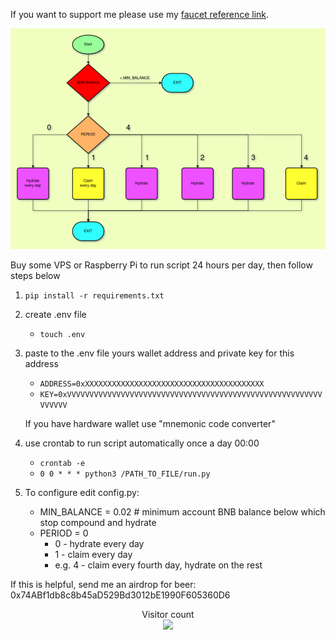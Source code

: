 If you want to support me please use my [faucet reference link](drip.community/faucet?buddy=0xf81a4D3e44Daa168cdD9a0b97AA62F528e298858).

![alt text](https://github.com/faflik/Drip_Faucet_AutoHydrate/blob/main/Diagram.png)

Buy some VPS or Raspberry Pi to run script 24 hours per day, then follow steps below

1. `pip install -r requirements.txt`

2. create .env file 
    - `touch .env`

3. paste to the .env file yours wallet address and private key for this address
    - `ADDRESS=0xXXXXXXXXXXXXXXXXXXXXXXXXXXXXXXXXXXXXXXXX`
    - `KEY=0xVVVVVVVVVVVVVVVVVVVVVVVVVVVVVVVVVVVVVVVVVVVVVVVVVVVVVVVVVVVVVVV`

    If you have hardware wallet use "mnemonic code converter"
    
4. use crontab to run script automatically once a day 00:00
   - `crontab -e`
   - `0 0 * * * python3 /PATH_TO_FILE/run.py`

5. To configure edit config.py:
   - MIN_BALANCE = 0.02  # minimum account BNB balance below which stop compound and hydrate
   - PERIOD = 0         
        - 0 - hydrate every day
        - 1 - claim every day
        - e.g. 4 - claim every fourth day, hydrate on the rest

If this is helpful, send me an airdrop for beer:
 0x74ABf1db8c8b45aD529Bd3012bE1990F605360D6
 <p align="center"> 
  Visitor count<br>
  <img src="https://profile-counter.glitch.me/faucet/count.svg" />
</p>
